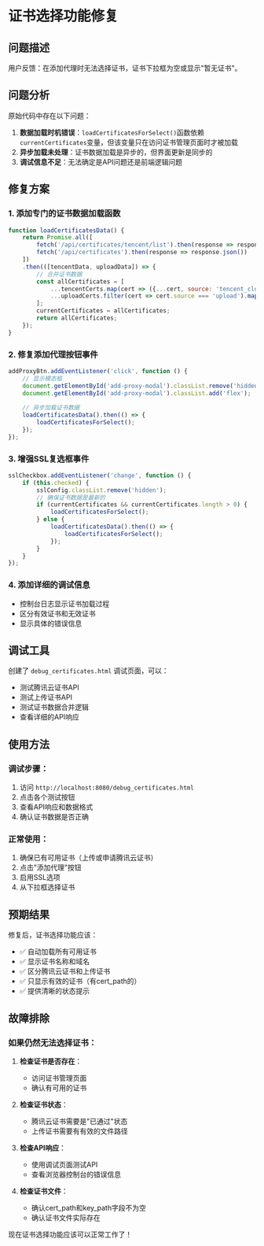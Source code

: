 # 证书选择功能修复

## 问题描述

用户反馈：在添加代理时无法选择证书，证书下拉框为空或显示"暂无证书"。

## 问题分析

原始代码中存在以下问题：

1. **数据加载时机错误**：`loadCertificatesForSelect()`函数依赖`currentCertificates`变量，但该变量只在访问证书管理页面时才被加载
2. **异步加载未处理**：证书数据加载是异步的，但界面更新是同步的
3. **调试信息不足**：无法确定是API问题还是前端逻辑问题

## 修复方案

### 1. 添加专门的证书数据加载函数

```javascript
function loadCertificatesData() {
    return Promise.all([
        fetch('/api/certificates/tencent/list').then(response => response.json()),
        fetch('/api/certificates').then(response => response.json())
    ])
    .then(([tencentData, uploadData]) => {
        // 合并证书数据
        const allCertificates = [
            ...tencentCerts.map(cert => ({...cert, source: 'tencent_cloud'})),
            ...uploadCerts.filter(cert => cert.source === 'upload').map(cert => ({...cert, source: 'upload'}))
        ];
        currentCertificates = allCertificates;
        return allCertificates;
    });
}
```

### 2. 修复添加代理按钮事件

```javascript
addProxyBtn.addEventListener('click', function () {
    // 显示模态框
    document.getElementById('add-proxy-modal').classList.remove('hidden');
    document.getElementById('add-proxy-modal').classList.add('flex');
    
    // 异步加载证书数据
    loadCertificatesData().then(() => {
        loadCertificatesForSelect();
    });
});
```

### 3. 增强SSL复选框事件

```javascript
sslCheckbox.addEventListener('change', function () {
    if (this.checked) {
        sslConfig.classList.remove('hidden');
        // 确保证书数据是最新的
        if (currentCertificates && currentCertificates.length > 0) {
            loadCertificatesForSelect();
        } else {
            loadCertificatesData().then(() => {
                loadCertificatesForSelect();
            });
        }
    }
});
```

### 4. 添加详细的调试信息

- 控制台日志显示证书加载过程
- 区分有效证书和无效证书
- 显示具体的错误信息

## 调试工具

创建了 `debug_certificates.html` 调试页面，可以：

- 测试腾讯云证书API
- 测试上传证书API
- 测试证书数据合并逻辑
- 查看详细的API响应

## 使用方法

### 调试步骤：

1. 访问 `http://localhost:8080/debug_certificates.html`
2. 点击各个测试按钮
3. 查看API响应和数据格式
4. 确认证书数据是否正确

### 正常使用：

1. 确保已有可用证书（上传或申请腾讯云证书）
2. 点击"添加代理"按钮
3. 启用SSL选项
4. 从下拉框选择证书

## 预期结果

修复后，证书选择功能应该：

- ✅ 自动加载所有可用证书
- ✅ 显示证书名称和域名
- ✅ 区分腾讯云证书和上传证书
- ✅ 只显示有效的证书（有cert_path的）
- ✅ 提供清晰的状态提示

## 故障排除

### 如果仍然无法选择证书：

1. **检查证书是否存在**：
    - 访问证书管理页面
    - 确认有可用的证书

2. **检查证书状态**：
    - 腾讯云证书需要是"已通过"状态
    - 上传证书需要有有效的文件路径

3. **检查API响应**：
    - 使用调试页面测试API
    - 查看浏览器控制台的错误信息

4. **检查证书文件**：
    - 确认cert_path和key_path字段不为空
    - 确认证书文件实际存在

现在证书选择功能应该可以正常工作了！